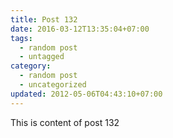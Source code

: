 ```yaml
---
title: Post 132
date: 2016-03-12T13:35:04+07:00
tags:
  - random post
  - untagged
category:
  - random post
  - uncategorized
updated: 2012-05-06T04:43:10+07:00
---
```

This is content of post 132